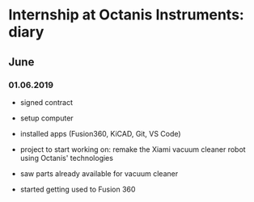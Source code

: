 # Internship at Octanis Instruments: diary

## June

### 01.06.2019
- signed contract
- setup computer
- installed apps (Fusion360, KiCAD, Git, VS Code)
- project to start working on: remake the Xiami vacuum cleaner robot using Octanis' technologies

- saw parts already available for vacuum cleaner
- started getting used to Fusion 360